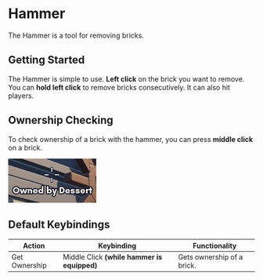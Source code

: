 # Hammer

The Hammer is a tool for removing bricks.

## Getting Started

The Hammer is simple to use. **Left click** on the brick you want to remove. You can **hold left click** to remove bricks consecutively. It can also hit players.

## Ownership Checking

To check ownership of a brick with the hammer, you can press **middle click** on a brick.

![Hammer Ownership](images/hammerownership.png)

## Default Keybindings

|Action|Keybinding|Functionality|
|---|---|---|
|Get Ownership|Middle Click **(while hammer is equipped)**|Gets ownership of a brick.|